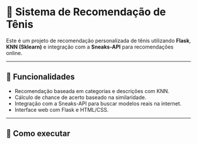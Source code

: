 # 👟 Sistema de Recomendação de Tênis

Este é um projeto de recomendação personalizada de tênis utilizando **Flask**, **KNN (Sklearn)** e integração com a **Sneaks-API** para recomendações online.

---

## 🔧 Funcionalidades

- Recomendação baseada em categorias e descrições com KNN.
- Cálculo de chance de acerto baseado na similaridade.
- Integração com a Sneaks-API para buscar modelos reais na internet.
- Interface web com Flask e HTML/CSS.

---

## 🚀 Como executar


